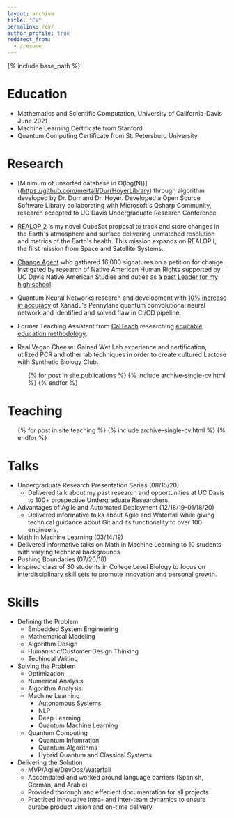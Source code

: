 ```yaml
---
layout: archive
title: "CV"
permalink: /cv/
author_profile: true
redirect_from:
  - /resume
---
```


{% include base_path %}

Education
======
* Mathematics and Scientific Computation, University of California-Davis June 2021
* Machine Learning Certificate from Stanford
* Quantum Computing Certificate from St. Petersburg University

Research
======
* [Minimum of unsorted database in O(log(N))]((https://github.com/mertall/DurrHoyerLibrary) through algorithm developed by Dr. Durr and Dr. Hoyer. Developed a Open Source Software Library collaborating with Microsoft's Qsharp Community, research accepted to UC Davis Undergraduate Research Conference.   

* [REALOP 2](http://bitly.ws/bSXK) is my novel CubeSat proposal to track and store changes in the Earth's atmosphere and surface delivering unmatched resolution and metrics of the Earth's health. This mission expands on REALOP I, the first mission from Space and Satellite Systems.      

* [Change Agent](https://www.change.org/p/waubonsie-valley-adminstration-change-waubonsie-valley-high-school-s-mascot/dashboard?source_location=user_profile_started) who gathered 16,000 signatures on a petition for change. Instigated by research of Native American Human Rights supported by UC Davis Native American Studies and duties as a [past Leader for my high school](http://wvhs.ipsd.org/News.aspx?id=99090).      

* Quantum Neural Networks research and development with [10% increase in accuracy](https://github.com/XanaduAI/qml/pull/96) of Xanadu's Pennylane quantum convolutional neural network and Identified and solved flaw in CI/CD pipeline.    
 
* Former Teaching Assistant from [CalTeach](https://calteach.universityofcalifornia.edu/about/) researching [equitable education methodology](https://docs.google.com/document/d/1Mch4lpR-XNMifn4EpstGSTs2YSxNYHBRkVg394yPB7Q/edit?usp=sharing).    

* Real Vegan Cheese: Gained Wet Lab experience and certification, utilized PCR and other lab techniques in order to create cultured Lactose with Synthetic Biology Club.    
  <ul>{% for post in site.publications %}
    {% include archive-single-cv.html %}
  {% endfor %}</ul>
  
Teaching
======
  <ul>{% for post in site.teaching %}
    {% include archive-single-cv.html %}
  {% endfor %}</ul>

Talks
======
* Undergraduate Research Presentation Series (08/15/20)        
  *  Delivered talk about my past research and opportunities at UC Davis to 100+ prospective Undergraduate Researchers.    
* Advantages of Agile and Automated Deployment (12/18/19-01/18/20)    
  *  Delivered informative talks about Agile and Waterfall while giving technical guidance about Git and its functionality to over 100 engineers.    
*  Math in Machine Learning (03/14/19)    
  *  Delivered informative talks on Math in Machine Learning to 10 students with varying technical backgrounds.    
*  Pushing Boundaries (07/20/18)    
  *  Inspired class of 30 students in College Level Biology to focus on interdisciplinary skill sets to promote innovation and personal growth.     

Skills
======
* Defining the Problem
  * Embedded System Engineering 
  * Mathematical Modeling 
  * Algorithm Design
  * Humanistic/Customer Design Thinking
  * Techincal Writing
* Solving the Problem
  * Optimization
  * Numerical Analysis
  * Algorithm Analysis 
  * Machine Learning 
    * Autonomous Systems 
    * NLP
    * Deep Learning
    * Quantum Machine Learning
  * Quantum Computing
    * Quantum Infomration
    * Quantum Algorithms
    * Hybrid Quantum and Classical Systems
* Delivering the Solution
  * MVP/Agile/DevOps/Waterfall
  * Accomdated and worked around language barriers (Spanish, German, and Arabic)
  * Provided thorough and effecient documentation for all projects
  * Practiced innovative intra- and inter-team dynamics to ensure durabe product vision and on-time delivery
